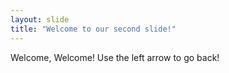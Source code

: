 ```yaml
---
layout: slide
title: "Welcome to our second slide!"
---
```

Welcome, Welcome!
Use the left arrow to go back!
